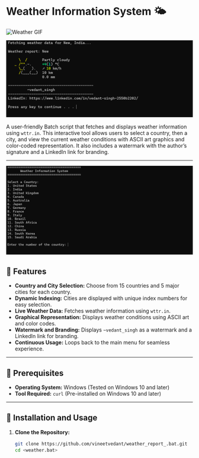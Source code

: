 
# Weather Information System 🌤️
 
![Weather GIF](https://cdn.dribbble.com/userupload/19771863/file/original-f4a2e59776928a2bbe22afa329754cd9.gif)


![Weather Information Screenshot](https://github.com/vineetvedant/weather_report_.bat/blob/21e59a22f97ef6d63a0c74dec236c66707fb6ca5/Screenshot%202025-02-28%20000144.png)

A user-friendly Batch script that fetches and displays weather information using `wttr.in`. This interactive tool allows users to select a country, then a city, and view the current weather conditions with ASCII art graphics and color-coded representation. It also includes a watermark with the author’s signature and a LinkedIn link for branding.

---
![Weather Information Screenshot](https://github.com/vineetvedant/weather_report_.bat/blob/21e59a22f97ef6d63a0c74dec236c66707fb6ca5/Screenshot%202025-02-28%20000155.png)

## 🌟 Features
- **Country and City Selection:** Choose from 15 countries and 5 major cities for each country.
- **Dynamic Indexing:** Cities are displayed with unique index numbers for easy selection.
- **Live Weather Data:** Fetches weather information using `wttr.in`.
- **Graphical Representation:** Displays weather conditions using ASCII art and color codes.
- **Watermark and Branding:** Displays `~vedant_singh` as a watermark and a LinkedIn link for branding.
- **Continuous Usage:** Loops back to the main menu for seamless experience.


---

## 🔧 Prerequisites
- **Operating System:** Windows (Tested on Windows 10 and later)
- **Tool Required:** `curl` (Pre-installed on Windows 10 and later)

---

## 🚀 Installation and Usage

1. **Clone the Repository:**
   ```bash
   git clone https://github.com/vineetvedant/weather_report_.bat.git
   cd <weather.bat>
